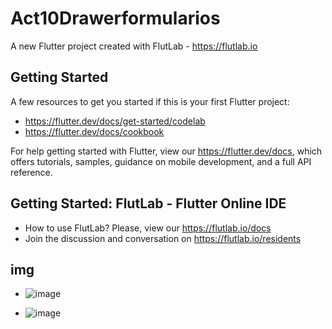 # Act10Drawerformularios

A new Flutter project created with FlutLab - https://flutlab.io

## Getting Started

A few resources to get you started if this is your first Flutter project:

- https://flutter.dev/docs/get-started/codelab
- https://flutter.dev/docs/cookbook

For help getting started with Flutter, view our
https://flutter.dev/docs, which offers tutorials,
samples, guidance on mobile development, and a full API reference.

## Getting Started: FlutLab - Flutter Online IDE

- How to use FlutLab? Please, view our https://flutlab.io/docs
- Join the discussion and conversation on https://flutlab.io/residents

## img

- ![image](https://github.com/Yadier-Gonzalez-Graciano/Act10formularios/assets/143548098/26e04abe-5d7c-479a-9598-130dc9f526a9)

- ![image](https://github.com/Yadier-Gonzalez-Graciano/Act10formularios/assets/143548098/9c078130-ae95-4448-9b90-9dd63714f1ef)


